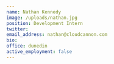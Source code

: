 ```yaml
---
name: Nathan Kennedy
image: /uploads/nathan.jpg
position: Development Intern
twitter:
email_address: nathan@cloudcannon.com
bio:
office: dunedin
active_employment: false
---
```

